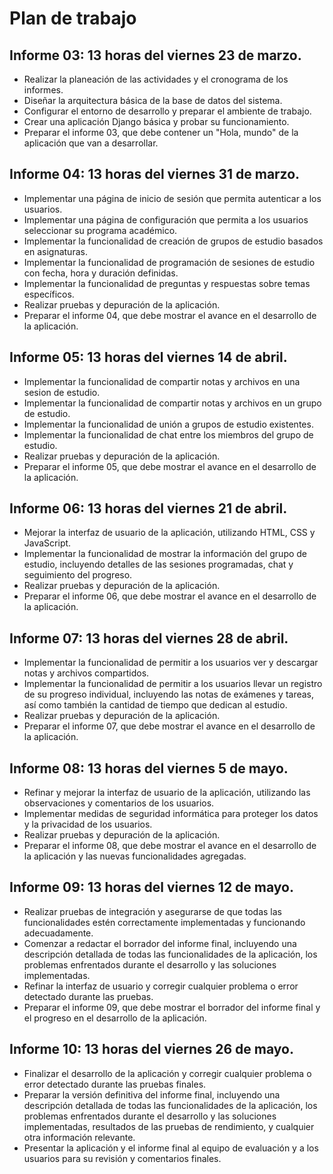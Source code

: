 # Plan de trabajo

## Informe 03: 13 horas del viernes 23 de marzo.

* Realizar la planeación de las actividades y el cronograma de los informes.
* Diseñar la arquitectura básica de la base de datos del sistema.
* Configurar el entorno de desarrollo y preparar el ambiente de trabajo.
* Crear una aplicación Django básica y probar su funcionamiento.
* Preparar el informe 03, que debe contener un "Hola, mundo" de la aplicación que van a desarrollar.

## Informe 04: 13 horas del viernes 31 de marzo.

* Implementar una página de inicio de sesión que permita autenticar a los usuarios.
* Implementar una página de configuración que permita a los usuarios seleccionar su programa académico.
* Implementar la funcionalidad de creación de grupos de estudio basados en asignaturas.
* Implementar la funcionalidad de programación de sesiones de estudio con fecha, hora y duración definidas.
* Implementar la funcionalidad de preguntas y respuestas sobre temas específicos.
* Realizar pruebas y depuración de la aplicación.
* Preparar el informe 04, que debe mostrar el avance en el desarrollo de la aplicación.

## Informe 05: 13 horas del viernes 14 de abril.

* Implementar la funcionalidad de compartir notas y archivos en una sesion de estudio.
* Implementar la funcionalidad de compartir notas y archivos en un grupo de estudio.
* Implementar la funcionalidad de unión a grupos de estudio existentes.
* Implementar la funcionalidad de chat entre los miembros del grupo de estudio.
* Realizar pruebas y depuración de la aplicación.
* Preparar el informe 05, que debe mostrar el avance en el desarrollo de la aplicación.

## Informe 06: 13 horas del viernes 21 de abril.

* Mejorar la interfaz de usuario de la aplicación, utilizando HTML, CSS y JavaScript.
* Implementar la funcionalidad de mostrar la información del grupo de estudio, incluyendo detalles de las sesiones programadas, chat y seguimiento del progreso.
* Realizar pruebas y depuración de la aplicación.
* Preparar el informe 06, que debe mostrar el avance en el desarrollo de la aplicación.

## Informe 07: 13 horas del viernes 28 de abril.

* Implementar la funcionalidad de permitir a los usuarios ver y descargar notas y archivos compartidos.
* Implementar la funcionalidad de permitir a los usuarios llevar un registro de su progreso individual, incluyendo las notas de exámenes y tareas, así como también la cantidad de tiempo que dedican al estudio.
* Realizar pruebas y depuración de la aplicación.
* Preparar el informe 07, que debe mostrar el avance en el desarrollo de la aplicación.

## Informe 08: 13 horas del viernes 5 de mayo.

* Refinar y mejorar la interfaz de usuario de la aplicación, utilizando las observaciones y comentarios de los usuarios.
* Implementar medidas de seguridad informática para proteger los datos y la privacidad de los usuarios.
* Realizar pruebas y depuración de la aplicación.
* Preparar el informe 08, que debe mostrar el avance en el desarrollo de la aplicación y las nuevas funcionalidades agregadas.

## Informe 09: 13 horas del viernes 12 de mayo.

* Realizar pruebas de integración y asegurarse de que todas las funcionalidades estén correctamente implementadas y funcionando adecuadamente.
* Comenzar a redactar el borrador del informe final, incluyendo una descripción detallada de todas las funcionalidades de la aplicación, los problemas enfrentados durante el desarrollo y las soluciones implementadas.
* Refinar la interfaz de usuario y corregir cualquier problema o error detectado durante las pruebas.
* Preparar el informe 09, que debe mostrar el borrador del informe final y el progreso en el desarrollo de la aplicación.

## Informe 10: 13 horas del viernes 26 de mayo.

* Finalizar el desarrollo de la aplicación y corregir cualquier problema o error detectado durante las pruebas finales.
* Preparar la versión definitiva del informe final, incluyendo una descripción detallada de todas las funcionalidades de la aplicación, los problemas enfrentados durante el desarrollo y las soluciones implementadas, resultados de las pruebas de rendimiento, y cualquier otra información relevante.
* Presentar la aplicación y el informe final al equipo de evaluación y a los usuarios para su revisión y comentarios finales.
